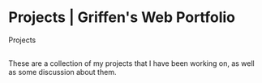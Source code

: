 # Projects | Griffen's Web Portfolio
Projects
##
These are a collection of my projects that I have been working on, as well as some
discussion about them.